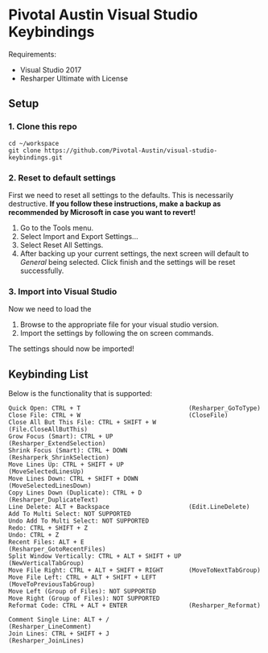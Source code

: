 # Pivotal Austin Visual Studio Keybindings

Requirements:
- Visual Studio 2017
- Resharper Ultimate with License

## Setup


### 1. Clone this repo

```
cd ~/workspace
git clone https://github.com/Pivotal-Austin/visual-studio-keybindings.git
```

### 2. Reset to default settings

First we need to reset all settings to the defaults. This is
necessarily destructive. **If you follow these instructions, make
a backup as recommended by Microsoft in case you want to revert!**

1. Go to the Tools menu.
1. Select Import and Export Settings...
1. Select Reset All Settings.
1. After backing up your current settings, the next screen will default to *General*
   being selected. Click finish and the settings will be reset successfully.

### 3. Import into Visual Studio

Now we need to load the 
1. Browse to the appropriate file for your visual studio version.
1. Import the settings by following the on screen commands.

The settings should now be imported!

## Keybinding List

Below is the functionality that is supported:

```
Quick Open: CTRL + T                              (Resharper_GoToType)
Close File: CTRL + W                              (CloseFile)
Close All But This File: CTRL + SHIFT + W         (File.CloseAllButThis)
Grow Focus (Smart): CTRL + UP                     (Resharper_ExtendSelection)
Shrink Focus (Smart): CTRL + DOWN                 (Resharperk_ShrinkSelection)
Move Lines Up: CTRL + SHIFT + UP                  (MoveSelectedLinesUp)
Move Lines Down: CTRL + SHIFT + DOWN              (MoveSelectedLinesDown)
Copy Lines Down (Duplicate): CTRL + D             (Resharper_DuplicateText)
Line Delete: ALT + Backspace                      (Edit.LineDelete)
Add To Multi Select: NOT SUPPORTED
Undo Add To Multi Select: NOT SUPPORTED
Redo: CTRL + SHIFT + Z
Undo: CTRL + Z
Recent Files: ALT + E                             (Resharper_GotoRecentFiles)
Split Window Vertically: CTRL + ALT + SHIFT + UP  (NewVerticalTabGroup)
Move File Right: CTRL + ALT + SHIFT + RIGHT       (MoveToNextTabGroup)
Move File Left: CTRL + ALT + SHIFT + LEFT         (MoveToPreviousTabGroup)
Move Left (Group of Files): NOT SUPPORTED
Move Right (Group of Files): NOT SUPPORTED
Reformat Code: CTRL + ALT + ENTER                 (Resharper_Reformat)

Comment Single Line: ALT + /                      (Resharper_LineComment)
Join Lines: CTRL + SHIFT + J                      (Resharper_JoinLines)
```
